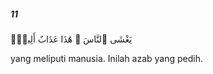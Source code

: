 ##### 11

<span class="ayah">يَغْشَى ٱلنَّاسَ ۖ هَٰذَا عَذَابٌ أَلِيمٌۭ</span>

<span class="ayah_translation">yang meliputi manusia. Inilah azab yang pedih.</span>
